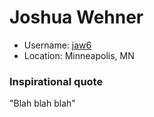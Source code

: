 # Joshua Wehner

* Username: [jaw6](https://github.com/jaw6)
* Location: Minneapolis, MN

### Inspirational quote

"Blah blah blah"

